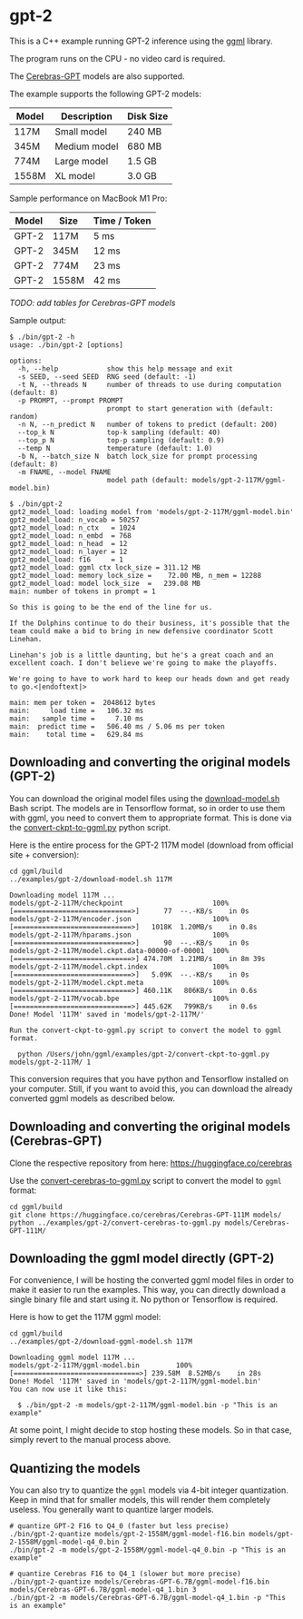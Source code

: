 # gpt-2

This is a C++ example running GPT-2 inference using the [ggml](https://github.com/ggerganov/ggml) library.

The program runs on the CPU - no video card is required.

The [Cerebras-GPT](https://huggingface.co/cerebras) models are also supported.

The example supports the following GPT-2 models:

| Model | Description  | Disk Size |
| ---   | ---          | ---       |
| 117M  | Small model  | 240 MB    |
| 345M  | Medium model | 680 MB    |
| 774M  | Large model  | 1.5 GB    |
| 1558M | XL model     | 3.0 GB    |

Sample performance on MacBook M1 Pro:

| Model | Size  | Time / Token |
| ---   | ---   | ---    |
| GPT-2 |  117M |   5 ms |
| GPT-2 |  345M |  12 ms |
| GPT-2 |  774M |  23 ms |
| GPT-2 | 1558M |  42 ms |

*TODO: add tables for Cerebras-GPT models*

Sample output:

```
$ ./bin/gpt-2 -h
usage: ./bin/gpt-2 [options]

options:
  -h, --help            show this help message and exit
  -s SEED, --seed SEED  RNG seed (default: -1)
  -t N, --threads N     number of threads to use during computation (default: 8)
  -p PROMPT, --prompt PROMPT
                        prompt to start generation with (default: random)
  -n N, --n_predict N   number of tokens to predict (default: 200)
  --top_k N             top-k sampling (default: 40)
  --top_p N             top-p sampling (default: 0.9)
  --temp N              temperature (default: 1.0)
  -b N, --batch_size N  batch lock_size for prompt processing (default: 8)
  -m FNAME, --model FNAME
                        model path (default: models/gpt-2-117M/ggml-model.bin)

$ ./bin/gpt-2
gpt2_model_load: loading model from 'models/gpt-2-117M/ggml-model.bin'
gpt2_model_load: n_vocab = 50257
gpt2_model_load: n_ctx   = 1024
gpt2_model_load: n_embd  = 768
gpt2_model_load: n_head  = 12
gpt2_model_load: n_layer = 12
gpt2_model_load: f16     = 1
gpt2_model_load: ggml ctx lock_size = 311.12 MB
gpt2_model_load: memory lock_size =    72.00 MB, n_mem = 12288
gpt2_model_load: model lock_size  =   239.08 MB
main: number of tokens in prompt = 1

So this is going to be the end of the line for us.

If the Dolphins continue to do their business, it's possible that the team could make a bid to bring in new defensive coordinator Scott Linehan.

Linehan's job is a little daunting, but he's a great coach and an excellent coach. I don't believe we're going to make the playoffs.

We're going to have to work hard to keep our heads down and get ready to go.<|endoftext|>

main: mem per token =  2048612 bytes
main:     load time =   106.32 ms
main:   sample time =     7.10 ms
main:  predict time =   506.40 ms / 5.06 ms per token
main:    total time =   629.84 ms
```

## Downloading and converting the original models (GPT-2)

You can download the original model files using the [download-model.sh](download-model.sh) Bash script. The models are
in Tensorflow format, so in order to use them with ggml, you need to convert them to appropriate format. This is done
via the [convert-ckpt-to-ggml.py](convert-ckpt-to-ggml.py) python script.

Here is the entire process for the GPT-2 117M model (download from official site + conversion):

```
cd ggml/build
../examples/gpt-2/download-model.sh 117M

Downloading model 117M ...
models/gpt-2-117M/checkpoint                      100%[=============================>]      77  --.-KB/s    in 0s
models/gpt-2-117M/encoder.json                    100%[=============================>]   1018K  1.20MB/s    in 0.8s
models/gpt-2-117M/hparams.json                    100%[=============================>]      90  --.-KB/s    in 0s
models/gpt-2-117M/model.ckpt.data-00000-of-00001  100%[=============================>] 474.70M  1.21MB/s    in 8m 39s
models/gpt-2-117M/model.ckpt.index                100%[=============================>]   5.09K  --.-KB/s    in 0s
models/gpt-2-117M/model.ckpt.meta                 100%[=============================>] 460.11K   806KB/s    in 0.6s
models/gpt-2-117M/vocab.bpe                       100%[=============================>] 445.62K   799KB/s    in 0.6s
Done! Model '117M' saved in 'models/gpt-2-117M/'

Run the convert-ckpt-to-ggml.py script to convert the model to ggml format.

  python /Users/john/ggml/examples/gpt-2/convert-ckpt-to-ggml.py models/gpt-2-117M/ 1

```

This conversion requires that you have python and Tensorflow installed on your computer. Still, if you want to avoid
this, you can download the already converted ggml models as described below.

## Downloading and converting the original models (Cerebras-GPT)

Clone the respective repository from here: https://huggingface.co/cerebras

Use the [convert-cerebras-to-ggml.py](convert-cerebras-to-ggml.py) script to convert the model to `ggml` format:

```
cd ggml/build
git clone https://huggingface.co/cerebras/Cerebras-GPT-111M models/
python ../examples/gpt-2/convert-cerebras-to-ggml.py models/Cerebras-GPT-111M/

```

## Downloading the ggml model directly (GPT-2)

For convenience, I will be hosting the converted ggml model files in order to make it easier to run the examples. This
way, you can directly download a single binary file and start using it. No python or Tensorflow is required.

Here is how to get the 117M ggml model:

```
cd ggml/build
../examples/gpt-2/download-ggml-model.sh 117M

Downloading ggml model 117M ...
models/gpt-2-117M/ggml-model.bin         100%[===============================>] 239.58M  8.52MB/s    in 28s
Done! Model '117M' saved in 'models/gpt-2-117M/ggml-model.bin'
You can now use it like this:

  $ ./bin/gpt-2 -m models/gpt-2-117M/ggml-model.bin -p "This is an example"

```

At some point, I might decide to stop hosting these models. So in that case, simply revert to the manual process above.

## Quantizing the models

You can also try to quantize the `ggml` models via 4-bit integer quantization.
Keep in mind that for smaller models, this will render them completely useless.
You generally want to quantize larger models.

```
# quantize GPT-2 F16 to Q4_0 (faster but less precise)
./bin/gpt-2-quantize models/gpt-2-1558M/ggml-model-f16.bin models/gpt-2-1558M/ggml-model-q4_0.bin 2
./bin/gpt-2 -m models/gpt-2-1558M/ggml-model-q4_0.bin -p "This is an example"

# quantize Cerebras F16 to Q4_1 (slower but more precise)
./bin/gpt-2-quantize models/Cerebras-GPT-6.7B/ggml-model-f16.bin models/Cerebras-GPT-6.7B/ggml-model-q4_1.bin 3
./bin/gpt-2 -m models/Cerebras-GPT-6.7B/ggml-model-q4_1.bin -p "This is an example"

```
